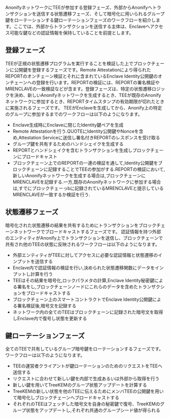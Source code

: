 AnonifyネットワークにTEEが参加する登録フェーズ、外部からAnonifyへトランザクションを送信する状態遷移フェーズ、そして暗号化に用いられるグループ鍵をローテーションする鍵ローテーションフェーズのワークフローを紹介します。ここでは、外部からトランザクションを送信する主体は、Enclaveへアクセス可能な鍵などの認証情報を保持していることを前提とします。

## 登録フェーズ
TEEが正規の状態遷移プログラムを実行することを検証した上でブロックチェーンに公開鍵を登録するフェーズです。Remote Attestationにより得られたREPORTのオンチェーン検証とそれに含まれているEnclave Identity公開鍵のオンチェーンへの登録を行います。REPORTの検証には、REPORTの署名検証やMRENCLAVEの一致検証などが含ます。登録フェーズは、特定の状態遷移ロジックを決め、新しいAnonifyネットワークを生成するとき、TEEが既存のAnonifyネットワークに参加するとき、REPORTタイムスタンプの有効期限が切れたときに実施されるフェーズです。
TEEがEnclaveを生成してから、Anonify上の特定のグループに参加するまでのワークフローは以下のようになります。

* Enclave生成時にEnclaveに閉じたIdentity鍵ペアを生成
* Remote Attestationを行う.QUOTEにIdentity公開鍵やNonceを含め,Attestation Serviceに送信し署名付きREPORTのレスポンスを受け取る
* グループ鍵を共有するためのハンドシェイクを生成する
* REPORTとハンドシェイクを含むトランザクションを生成しブロックチェーンにブロードキャスト
* ブロックチェーン上でのREPORTの一連の検証を通して,Identity公開鍵をブロックチェーンに記録することでTEEの参加がする.REPORTの検証において,新しいAnonifyネットワークを生成する場合は,ブロックチェーンにMRENCLAVEを記録する.一方,既存のAnonifyネットワークに参加する場合は,すでにブロックチェーっbに記録されているMRENCLAVEと提示しているMRENCLAVEが一致するか検証を行う.


## 状態遷移フェーズ
暗号化された状態遷移の結果を共有するためにトランザクションをブロックチェーンネットワークでブロードキャストするフェーズです。
認証情報を持つ外部のエンティティがAnonify上でトランザクションを送信し、ブロックチェーンで共有され他のTEEの状態に反映されるワークフローは以下のようになります。

* 外部エンティティがTEEに対してアクセスに必要な認証情報と状態遷移のインプットを送信する
* Enclave内で認証情報の検証を行い,決められた状態遷移関数にデータをインプットし計算を行う
* TEEはその結果を暗号化,ロックパラメタの計算,Enclave Identity秘密鍵による署名をし,ブロックチェーンノードにこれらのデータを含めたトランザクションをブロードキャストする
* ブロックチェーン上のスマートコントラクトでEnclave Identity公開鍵による署名検証後,暗号文を記録する
* ネットワーク内の全てのTEEはブロックチェーンに記録された暗号文を取得しEnclave内で復号し状態を更新する


## 鍵ローテーションフェーズ
全てのTEEで共有しているグループ暗号鍵をローテーションするフェーズです。ワークフローは以下のようになります。

* TEEの運営者クライアントが鍵ローテーションのためのリクエストをTEEへ送信する
* リクエストに合わせて新しい鍵を内部で生成あるいは外部から取得を行う
* 新しい鍵を用いてTreeKEMのグループ状態アップデートを計算する
* TreeKEMの新しい状態を他のTEEに伝えるためにメンバTEEの公開鍵を用いて暗号化しブロックチェーンへブロードキャストする
* それぞれのTEEはフェッチした暗号文を自身の秘密鍵で復号、TreeKEMのグループ状態をアップデートし,それぞれ共通のグループシード値が得られる
